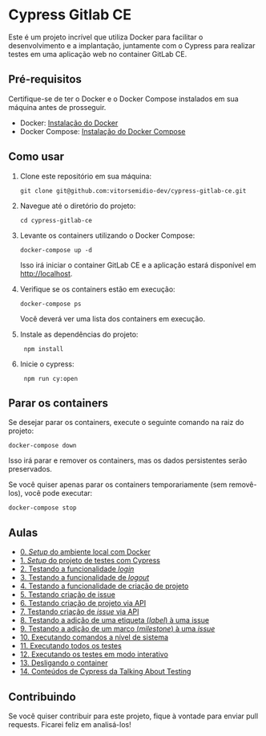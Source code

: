 # Cypress Gitlab CE

Este é um projeto incrível que utiliza Docker para facilitar o desenvolvimento e a implantação, juntamente com o Cypress para realizar testes em uma aplicação web no container GitLab CE.

## Pré-requisitos

Certifique-se de ter o Docker e o Docker Compose instalados em sua máquina antes de prosseguir.

- Docker: [Instalação do Docker](https://docs.docker.com/get-docker/)
- Docker Compose: [Instalação do Docker Compose](https://docs.docker.com/compose/install/)

## Como usar

1. Clone este repositório em sua máquina:

   ```shell
   git clone git@github.com:vitorsemidio-dev/cypress-gitlab-ce.git
   ```

2. Navegue até o diretório do projeto:

   ```shell
   cd cypress-gitlab-ce
   ```

3. Levante os containers utilizando o Docker Compose:

   ```shell
   docker-compose up -d
   ```

   Isso irá iniciar o container GitLab CE e a aplicação estará disponível em [http://localhost](http://localhost).

4. Verifique se os containers estão em execução:

   ```shell
   docker-compose ps
   ```

   Você deverá ver uma lista dos containers em execução.

5. Instale as dependências do projeto:

   ```shell
    npm install
   ```

6. Inicie o cypress:

   ```shell
    npm run cy:open
   ```

## Parar os containers

Se desejar parar os containers, execute o seguinte comando na raiz do projeto:

```shell
docker-compose down
```

Isso irá parar e remover os containers, mas os dados persistentes serão preservados.

Se você quiser apenas parar os containers temporariamente (sem removê-los), você pode executar:

```shell
docker-compose stop
```

## Aulas

- [0. _Setup_ do ambiente local com Docker](./lessons/0.md)
- [1. _Setup_ do projeto de testes com Cypress](./lessons/1.md)
- [2. Testando a funcionalidade _login_](./lessons/2.md)
- [3. Testando a funcionalidade de _logout_](./lessons/3.md)
- [4. Testando a funcionalidade de criação de projeto](./lessons/4.md)
- [5. Testando criação de issue](./lessons/5.md)
- [6. Testando criação de projeto via API](./lessons/6.md)
- [7. Testando criação de _issue_ via API](./lessons/7.md)
- [8. Testando a adição de uma etiqueta (_label_) à uma issue](./lessons/8.md)
- [9. Testando a adição de um marco (_milestone_) à uma _issue_](./lessons/9.md)
- [10. Executando comandos a nível de sistema](./lessons/10.md)
- [11. Executando todos os testes](./lessons/11.md)
- [12. Executando os testes em modo interativo](./lessons/12.md)
- [13. Desligando o container](./lessons/13.md)
- [14. Conteúdos de Cypress da Talking About Testing](./lessons/14.md)

## Contribuindo

Se você quiser contribuir para este projeto, fique à vontade para enviar pull requests. Ficarei feliz em analisá-los!
